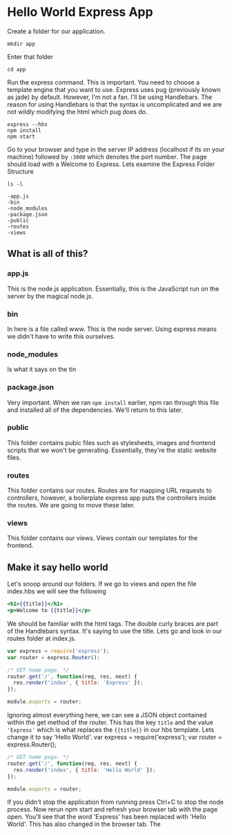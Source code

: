 # Hello World Express App
Create a folder for our application.
```
mkdir app
```
Enter that folder
```
cd app
```
Run the express command. This is important. You need to choose a template engine that you want to use. Express uses pug (previously known as jade) by default. However, I'm not a fan. I'll be using Handlebars.
The reason for using Handlebars is that the syntax is uncomplicated and we are not wildly modifying the html which pug does do.
```
express --hbs
npm install
npm start
```
Go to your browser and type in the server IP address (localhost if its on your machine) followed by `:3000` which denotes the port number.
The page should load with a Welcome to Express.
Lets examine the Express Folder Structure
```
ls -l
```
```
-app.js
-bin
-node_modules
-package.json
-public
-routes
-views
```
## What is all of this?
### app.js
This is the node.js application. Essentially, this is the JavaScript run on the server by the magical node.js.

### bin
In here is a file called www. This is the node server. Using express means we didn't have to write this ourselves.

### node_modules
Is what it says on the tin

### package.json
Very important. When we ran `npm install` earlier, npm ran through this file and installed all of the dependencies. We'll return to this later.

### public
This folder contains pubic files such as stylesheets, images and frontend scripts that we won't be generating. Essentially, they're the static website files.

### routes
This folder contains our routes. Routes are for mapping URL requests to controllers, however, a boilerplate express app puts the controllers inside the routes. We are going to move these later.

### views
This folder contains our views. Views contain our templates for the frontend.

## Make it say hello world
Let's snoop around our folders. If we go to views and open the file index.hbs we will see the following
```handlebars
<h1>{{title}}</h1>
<p>Welcome to {{title}}</p>
```
We should be familiar with the html tags. The double curly braces are part of the Handlebars syntax. It's saying to use the title. Lets go and look in our routes folder at index.js.
```javascript
var express = require('express');
var router = express.Router();

/* GET home page. */
router.get('/', function(req, res, next) {
  res.render('index', { title: 'Express' });
});

module.exports = router;
```
Ignoring almost everything here, we can see a JSON object contained within the get method of the router. This has the key `title` and the value `'Express'` which is what replaces the `{{title}}` in our hbs template.
Lets change it to say 'Hello World'.
var express = require('express');
var router = express.Router();
```javascript
/* GET home page. */
router.get('/', function(req, res, next) {
  res.render('index', { title: 'Hello World' });
});

module.exports = router;
```
If you didn't stop the application from running press Ctrl+C to stop the node process.
Now rerun npm start and refresh your browser tab with the page open. You'll see that the word 'Express' has been replaced with 'Hello World'. This has also changed in the browser tab. The <title> tag of the html page has also changed. But this wasn't in index.hbs. Lets look at our views folder again. Open the layout.hbs file.
```handlebars
<!DOCTYPE html>
<html>
  <head>
<title>{{title}}</title>
<link rel='stylesheet' href='/stylesheets/style.css' />
  </head>
  <body>
{{{body}}}
  </body>
</html>
```
You can see 2 handlebars tags. One for `{{title}}` in the <title> tag and one for `{{{body}}}` in the body tag. Notice, the contents of index.hbs has populated the placeholder `{{{body}}}`.
Also, notice that the body placeholder has 3 sets of braces {{{}}}, whereas the title only has 2 {{}}. This tells the handlebars whether to escape string or not. For the body, as we are inputting html, we mustn't escape the html tags. If you would like to see a visual representation of this, delete one set of braces around the body placeholder and rerun your node server.
